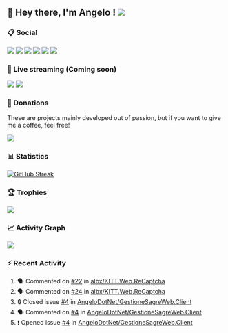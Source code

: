 ## :wave: Hey there, I'm Angelo ! ![](https://img.shields.io/badge/Intel%20Core_i5_12th-0071C5?logo=intel&logoColor=white&style=for-the-badge)

### :clipboard: Social
[![](https://img.shields.io/badge/LinkedIn-0077B5?style=for-the-badge&logo=linkedin&logoColor=white)](https://linkedin.com/in/pirolaangelo)
[![](https://img.shields.io/badge/Instagram-E4405F?style=for-the-badge&logo=instagram&logoColor=white)](https://instagram.com/angeloit87)
[![](https://img.shields.io/badge/Telegram-2CA5E0?style=for-the-badge&logo=telegram&logoColor=white)](https://t.me/angeloit87)
[![](https://img.shields.io/badge/website-000000?style=for-the-badge&logo=About.me&logoColor=white)](https://about.me/AngeloPirola)
[![](https://img.shields.io/badge/Twitter-1DA1F2?style=for-the-badge&logo=twitter&logoColor=white)](https://twitter.com/angeloit87)
[![](https://img.shields.io/badge/Docker-1071D3?style=for-the-badge&logo=Docker&logoColor=white)](https://hub.docker.com/u/angelo87dock)

### :loudspeaker: Live streaming (Coming soon)
[![](https://img.shields.io/badge/YouTube-FF0000?style=for-the-badge&logo=youtube&logoColor=white)](https://www.youtube.com/channel/UCJ19zdw2zsjy4HfL1Tvtksw)
[![](https://img.shields.io/badge/Twitch-9146FF?style=for-the-badge&logo=twitch&logoColor=white)](https://www.twitch.tv/angeloit87)

### :money_with_wings: Donations
These are projects mainly developed out of passion, but if you want to give me a coffee, feel free!

[![](https://img.shields.io/badge/Buy_Me_A_Coffee-FFDD00?style=for-the-badge&logo=buy-me-a-coffee&logoColor=black)](https://www.buymeacoffee.com/angelodotnet)

### :bar_chart: Statistics
[![GitHub Streak](https://streak-stats.demolab.com?user=angelodotnet&locale=it&date_format=j%2Fn%5B%2FY%5D)](https://git.io/streak-stats)
<!--
<p><img align="left" src="https://github-readme-stats.vercel.app/api/top-langs?username=angelodotnet&show_icons=true&locale=en&layout=compact" alt="angelodotnet" /></p>
<p>&nbsp;<img align="center" src="https://github-readme-stats.vercel.app/api?username=angelodotnet&show_icons=true&locale=en" alt="angelodotnet" /></p>
-->

### :trophy: Trophies
![](https://github-profile-trophy.vercel.app/?username=angelodotnet&theme=default)

### :chart_with_upwards_trend: Activity Graph
![](https://github-readme-activity-graph.vercel.app/graph?username=angelodotnet&theme=github)

### :zap: Recent Activity

<!--START_SECTION:activity-->
1. 🗣 Commented on [#22](https://github.com/albx/KITT.Web.ReCaptcha/issues/22#issuecomment-1848785813) in [albx/KITT.Web.ReCaptcha](https://github.com/albx/KITT.Web.ReCaptcha)
2. 🗣 Commented on [#24](https://github.com/albx/KITT.Web.ReCaptcha/pull/24#issuecomment-1848785003) in [albx/KITT.Web.ReCaptcha](https://github.com/albx/KITT.Web.ReCaptcha)
3. 🔒 Closed issue [#4](https://github.com/AngeloDotNet/GestioneSagreWeb.Client/issues/4) in [AngeloDotNet/GestioneSagreWeb.Client](https://github.com/AngeloDotNet/GestioneSagreWeb.Client)
4. 🗣 Commented on [#4](https://github.com/AngeloDotNet/GestioneSagreWeb.Client/issues/4#issuecomment-1848383537) in [AngeloDotNet/GestioneSagreWeb.Client](https://github.com/AngeloDotNet/GestioneSagreWeb.Client)
5. ❗ Opened issue [#4](https://github.com/AngeloDotNet/GestioneSagreWeb.Client/issues/4) in [AngeloDotNet/GestioneSagreWeb.Client](https://github.com/AngeloDotNet/GestioneSagreWeb.Client)
<!--END_SECTION:activity-->
